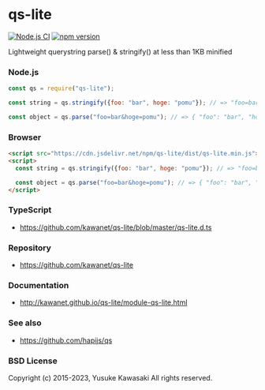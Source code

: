 # qs-lite
[![Node.js CI](https://github.com/kawanet/qs-lite/workflows/Node.js%20CI/badge.svg?branch=master)](https://github.com/kawanet/qs-lite/actions/)
[![npm version](https://badge.fury.io/js/qs-lite.svg)](http://badge.fury.io/js/qs-lite)

Lightweight querystring parse() & stringify() at less than 1KB minified

### Node.js

```js
const qs = require("qs-lite");

const string = qs.stringify({foo: "bar", hoge: "pomu"}); // => "foo=bar&hoge=pomu"

const object = qs.parse("foo=bar&hoge=pomu"); // => { "foo": "bar", "hoge": "pomu" }
```

### Browser

```html
<script src="https://cdn.jsdelivr.net/npm/qs-lite/dist/qs-lite.min.js"></script>
<script>
  const string = qs.stringify({foo: "bar", hoge: "pomu"}); // => "foo=bar&hoge=pomu"

  const object = qs.parse("foo=bar&hoge=pomu"); // => { "foo": "bar", "hoge": "pomu" }
</script>
```

### TypeScript

- https://github.com/kawanet/qs-lite/blob/master/qs-lite.d.ts

### Repository

- https://github.com/kawanet/qs-lite
 
### Documentation

- http://kawanet.github.io/qs-lite/module-qs-lite.html

### See also

- https://github.com/hapijs/qs

### BSD License

Copyright (c) 2015-2023, Yusuke Kawasaki
All rights reserved.
